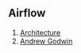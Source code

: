 ## Airflow

1. [Architecture](https://airflow.apache.org/docs/apache-airflow/stable/concepts/overview.html)
2. [Andrew Godwin](https://www.youtube.com/watch?v=oLTMN-4Rvj8&ab_channel=ApacheAirflow)

